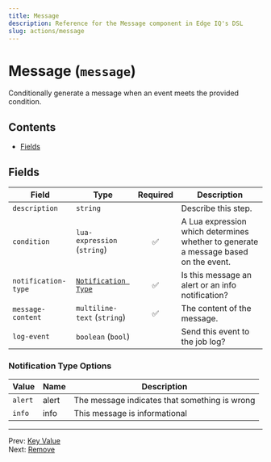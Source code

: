```yaml
---
title: Message
description: Reference for the Message component in Edge IQ's DSL
slug: actions/message
---
```




# Message (`message`)

Conditionally generate a message when an event meets the provided condition.


## Contents

- [Fields](#fields)




## Fields


| Field | Type | Required | Description |
|---|---|:---:|---|
| `description` | `string` |  | Describe this step. |
| `condition` | `lua-expression` (`string`) | ✅ | A Lua expression which determines whether to generate a message based on the event. |
| `notification-type` | [`Notification Type`](#notification-type-options) | ✅ | Is this message an alert or an info notification? |
| `message-content` | `multiline-text` (`string`) | ✅ | The content of the message. |
| `log-event` | `boolean` (`bool`) |  | Send this event to the job log? |







### Notification Type Options

| Value | Name | Description |
|---|---|---|
| `alert` | alert | The message indicates that something is wrong |
| `info` | info | This message is informational |




---
Prev: [Key Value](key-value.md)  
Next: [Remove](remove.md)  
